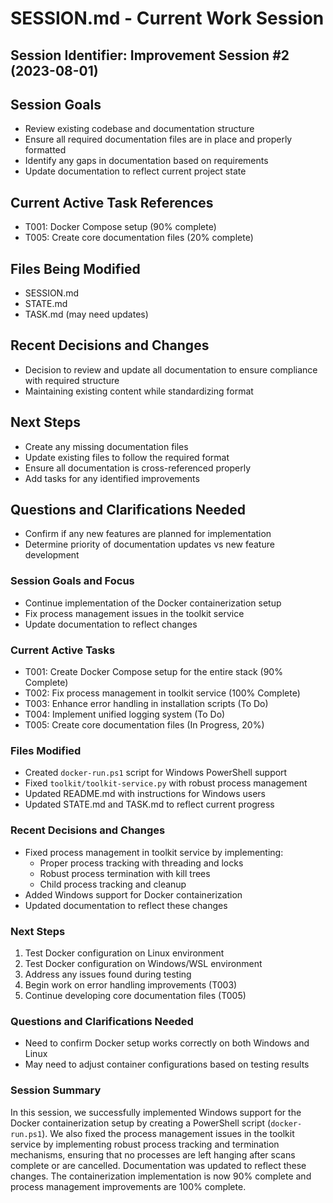 # SESSION.md - Current Work Session

## Session Identifier: Improvement Session #2 (2023-08-01)

## Session Goals
- Review existing codebase and documentation structure
- Ensure all required documentation files are in place and properly formatted
- Identify any gaps in documentation based on requirements
- Update documentation to reflect current project state

## Current Active Task References
- T001: Docker Compose setup (90% complete)
- T005: Create core documentation files (20% complete)

## Files Being Modified
- SESSION.md
- STATE.md
- TASK.md (may need updates)

## Recent Decisions and Changes
- Decision to review and update all documentation to ensure compliance with required structure
- Maintaining existing content while standardizing format

## Next Steps
- Create any missing documentation files
- Update existing files to follow the required format
- Ensure all documentation is cross-referenced properly
- Add tasks for any identified improvements

## Questions and Clarifications Needed
- Confirm if any new features are planned for implementation
- Determine priority of documentation updates vs new feature development

### Session Goals and Focus
- Continue implementation of the Docker containerization setup
- Fix process management issues in the toolkit service
- Update documentation to reflect changes

### Current Active Tasks
- T001: Create Docker Compose setup for the entire stack (90% Complete)
- T002: Fix process management in toolkit service (100% Complete)
- T003: Enhance error handling in installation scripts (To Do)
- T004: Implement unified logging system (To Do)
- T005: Create core documentation files (In Progress, 20%)

### Files Modified
- Created `docker-run.ps1` script for Windows PowerShell support
- Fixed `toolkit/toolkit-service.py` with robust process management
- Updated README.md with instructions for Windows users
- Updated STATE.md and TASK.md to reflect current progress

### Recent Decisions and Changes
- Fixed process management in toolkit service by implementing:
  - Proper process tracking with threading and locks
  - Robust process termination with kill trees
  - Child process tracking and cleanup
- Added Windows support for Docker containerization
- Updated documentation to reflect these changes

### Next Steps
1. Test Docker configuration on Linux environment
2. Test Docker configuration on Windows/WSL environment
3. Address any issues found during testing
4. Begin work on error handling improvements (T003)
5. Continue developing core documentation files (T005)

### Questions and Clarifications Needed
- Need to confirm Docker setup works correctly on both Windows and Linux
- May need to adjust container configurations based on testing results

### Session Summary
In this session, we successfully implemented Windows support for the Docker containerization setup by creating a PowerShell script (`docker-run.ps1`). We also fixed the process management issues in the toolkit service by implementing robust process tracking and termination mechanisms, ensuring that no processes are left hanging after scans complete or are cancelled. Documentation was updated to reflect these changes. The containerization implementation is now 90% complete and process management improvements are 100% complete. 